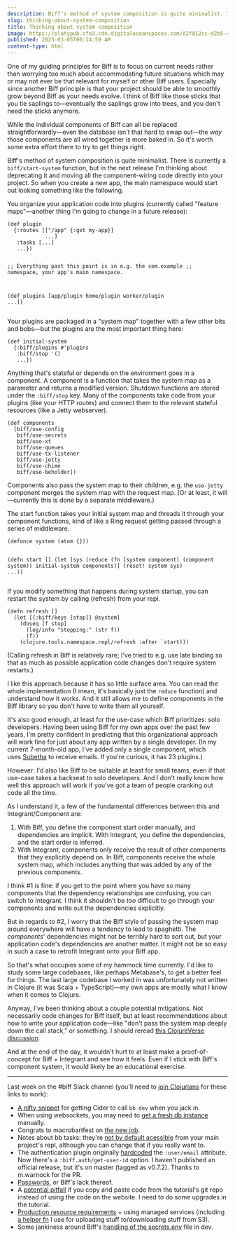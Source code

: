```yaml
---
description: Biff's method of system composition is quite minimalist. I've been thinking about how it relates to other approaches like that of Integrant.
slug: thinking-about-system-composition
title: Thinking about system composition
image: https://platypub.sfo3.cdn.digitaloceanspaces.com/d2f812cc-d2b5-4ff3-b84f-4089766b7349
published: 2023-03-05T06:14:59 AM
content-type: html
---
```


<p>One of my guiding principles for Biff is to focus on current needs rather than worrying too much about accommodating future situations which may or may not ever be that relevant for myself or other Biff users. Especially since another Biff principle is that your project should be able to smoothly grow beyond Biff as your needs evolve. I think of Biff like those sticks that you tie saplings to&mdash;eventually the saplings grow into trees, and you don't need the sticks anymore.</p>
<p>While the individual components of Biff can all be replaced straightforwardly&mdash;even the database isn't that hard to swap out&mdash;the&nbsp;<em>way</em> those components are all wired together is more baked in. So it's worth some extra effort there to try to get things right.</p>
<p>Biff's method of system composition is quite minimalist. There is currently a <code>biff/start-system</code> function, but in the next release I'm thinking about deprecating it and moving all the component-wiring code directly into your project. So when you create a new app, the main namespace would start out looking something like the following.</p>
<p>You organize your application code into plugins (currently called "feature maps"&mdash;another thing I'm going to change in a future release):</p>
<pre class="language-clojure"><code>(def plugin
  {:routes [["/app" {:get my-app}]
            ...]
   :tasks [...]
   ...})

;; Everything past this point is in e.g. the com.example
;; namespace, your app's main namespace.

(def plugins
  [app/plugin
   home/plugin
   worker/plugin
   ...])</code></pre>
<p>Your plugins are packaged in a "system map" together with a few other bits and bobs&mdash;but the plugins are the most important thing here:</p>
<pre class="language-clojure"><code>(def initial-system
  {:biff/plugins #'plugins
   :biff/stop '()
   ...})</code></pre>
<p>Anything that's stateful or depends on the environment goes in a component. A component is a function that takes the system map as a parameter and returns a modified version. Shutdown functions are stored under the <code>:biff/stop</code> key. Many of the components take code from your plugins (like your HTTP routes) and connect them to the relevant stateful resources (like a Jetty webserver).</p>
<pre class="language-clojure"><code>(def components
  [biff/use-config
   biff/use-secrets
   biff/use-xt
   biff/use-queues
   biff/use-tx-listener
   biff/use-jetty
   biff/use-chime
   biff/use-beholder])</code></pre>
<p>Components also pass the system map to their children, e.g. the <code>use-jetty</code> component merges the system map with the request map. (Or at least, it will&mdash;currently this is done by a separate middleware.)</p>
<p>The start function takes your initial system map and threads it through your component functions, kind of like a Ring request getting passed through a series of middleware.</p>
<pre class="language-clojure"><code>(defonce system (atom {}))

(defn start []
  (let [sys (reduce (fn [system component]
                      (component system))
                    initial-system
                    components)]
    (reset! system sys)
    ...))</code></pre>
<p>If you modify something that happens during system startup, you can restart the system by calling (refresh) from your repl.</p>
<pre class="language-clojure"><code>(defn refresh []
  (let [{:biff/keys [stop]} @system]
    (doseq [f stop]
      (log/info "stopping:" (str f))
      (f))
    (clojure.tools.namespace.repl/refresh :after `start)))</code></pre>
<p>(Calling refresh in Biff is relatively rare; I've tried to e.g. use late binding so that as much as possible application code changes don't require system restarts.)</p>
<p>I like this approach because it has so little surface area. You can read the whole implementation (I mean, it's basically just the&nbsp;<code>reduce</code> function) and understand how it works. And it still allows me to define components in the Biff library so you don't have to write them all yourself.</p>
<p>It's also good enough, at least for the use-case which Biff prioritizes: solo developers. Having been using Biff for my own apps over the past few years, I'm pretty confident in predicting that this organizational approach will work fine for just about any app written by a single developer. (In my current 7-month-old app, I've added only a single component, which uses&nbsp;<a href="https://github.com/voodoodyne/subethasmtp">Subetha</a> to receive emails. If you're curious, it has 23 plugins.)</p>
<p>However: I'd also like Biff to be suitable at least for small teams, even if that use-case takes a backseat to solo developers. And I don't really know how well this approach will work if you've got a team of people cranking out code all the time.</p>
<p>As I understand it, a few of the fundamental differences between this and Integrant/Component are:</p>
<ol>
<li>With Biff, you define the component start order manually, and dependencies are implicit. With Integrant, you define the dependencies, and the start order is inferred.</li>
<li>With Integrant, components only receive the result of other components that they explicitly depend on. In Biff, components receive the whole system map, which includes anything that was added by any of the previous components.</li>
</ol>
<p>I think #1 is fine: if you get to the point where you have so many components that the dependency relationships are confusing, you can switch to Integrant. I think it shouldn't be <em>too</em> difficult to go through your components and write out the dependencies explicitly.</p>
<p>But in regards to #2, I worry that the Biff style of passing the system map around everywhere will have a tendency to lead to spaghetti. The <em>components</em>' dependencies might not be terribly hard to sort out, but your application code's dependencies are another matter. It might not be so easy in such a case to retrofit Integrant onto your Biff app.</p>
<p>So that's what occupies some of my hammock time currently. I'd like to study some large codebases, like perhaps Metabase's, to get a better feel for things. The last large codebase I worked in was unfortunately not written in Clojure (it was Scala + TypeScript)&mdash;my own apps are mostly what I know when it comes to Clojure.</p>
<p>Anyway, I've been thinking about a couple potential mitigations. Not necessarily code changes for Biff itself, but at least recommendations about how to write your application code&mdash;like "don't pass the system map deeply down the call stack," or something. I should reread <a href="https://clojureverse.org/t/architecture-of-big-applications/9574">this ClojureVerse discussion</a>.</p>
<p>And at the end of the day, it wouldn't hurt to at least make a proof-of-concept for Biff + Integrant and see how it feels. Even if I stick with Biff's component system, it would likely be an educational exercise.</p>
<hr>
<p>Last week on the #biff Slack channel (you'll need to&nbsp;<a href="http://clojurians.net">join Clojurians</a> for these links to work):</p>
<ul>
<li><a href="https://clojurians.slack.com/archives/C013Y4VG20J/p1677465853261339?thread_ts=1677377139.925279&amp;amp;cid=C013Y4VG20J">A nifty snippet</a> for getting Cider to call <code>bb dev</code> when you jack in.</li>
<li>When using websockets, you may need to&nbsp;<a href="https://clojurians.slack.com/archives/C013Y4VG20J/p1677428916990009">get a fresh db instance</a> manually.</li>
<li>Congrats to macrobartfest on&nbsp;<a href="https://clojurians.slack.com/archives/C013Y4VG20J/p1677480003522259">the new job</a>.</li>
<li>Notes about bb tasks: they're&nbsp;<a href="https://clojurians.slack.com/archives/C013Y4VG20J/p1677539996687789">not by default acessible</a> from your main project's repl, although you can change that if you really want to.</li>
<li>The authentication plugin originally&nbsp;<a href="https://clojurians.slack.com/archives/C013Y4VG20J/p1677613078333549">hardcoded</a> the <code>:user/email</code> attribute. Now there's a <code>:biff.auth/get-user-id</code> option. I haven't published an official release, but it's on master (tagged as v0.7.2). Thanks to m.warnock for the PR.</li>
<li><a href="https://clojurians.slack.com/archives/C013Y4VG20J/p1677624953206769">Passwords</a>, or Biff's lack thereof.</li>
<li>A&nbsp;<a href="https://clojurians.slack.com/archives/C013Y4VG20J/p1677783883968029">potential pitfall</a> if you copy and paste code from the tutorial's git repo instead of using the code on the website. I need to do some upgrades in the tutorial.</li>
<li><a href="https://clojurians.slack.com/archives/C013Y4VG20J/p1677881563200359">Production resource requirements</a> + using managed services (including <a href="https://gist.github.com/jacobobryant/02de6c2b3a1dae7c86737a2610311a3a">a helper fn</a> I use for uploading stuff to/downloading stuff from S3).</li>
<li>Some jankiness around Biff's <a href="https://clojurians.slack.com/archives/C013Y4VG20J/p1677900111690369">handling of the secrets.env</a> file in dev.</li>
</ul>